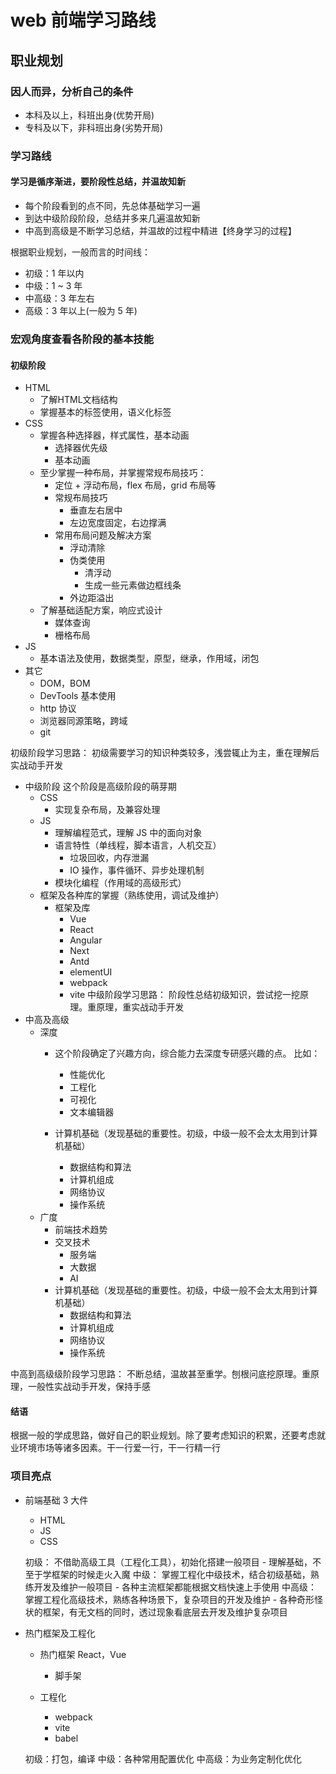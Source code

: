 # web 前端学习路线
## 职业规划
### 因人而异，分析自己的条件
- 本科及以上，科班出身(优势开局)
- 专科及以下，非科班出身(劣势开局)

### 学习路线
#### 学习是循序渐进，要阶段性总结，并温故知新
- 每个阶段看到的点不同，先总体基础学习一遍
- 到达中级阶段阶段，总结并多来几遍温故知新
- 中高到高级是不断学习总结，并温故的过程中精进【终身学习的过程】

根据职业规划，一般而言的时间线：
- 初级：1 年以内
- 中级：1 ~ 3 年
- 中高级：3 年左右
- 高级：3 年以上(一般为 5 年)

### 宏观角度查看各阶段的基本技能
#### 初级阶段
- HTML
    - 了解HTML文档结构
    - 掌握基本的标签使用，语义化标签
- CSS
    - 掌握各种选择器，样式属性，基本动画
        - 选择器优先级
        - 基本动画
    - 至少掌握一种布局，并掌握常规布局技巧：
        - 定位 + 浮动布局，flex 布局，grid 布局等
        - 常规布局技巧
            - 垂直左右居中
            - 左边宽度固定，右边撑满
        - 常用布局问题及解决方案
            - 浮动清除
            - 伪类使用
                - 清浮动
                - 生成一些元素做边框线条
            - 外边距溢出
    - 了解基础适配方案，响应式设计
        - 媒体查询
        - 栅格布局
- JS
    - 基本语法及使用，数据类型，原型，继承，作用域，闭包
- 其它
    - DOM，BOM
    - DevTools 基本使用
    - http 协议
    - 浏览器同源策略，跨域
    - git  

初级阶段学习思路： 初级需要学习的知识种类较多，浅尝辄止为主，重在理解后实战动手开发

- 中级阶段
    这个阶段是高级阶段的萌芽期
    - CSS
        - 实现复杂布局，及兼容处理
    - JS
        - 理解编程范式，理解 JS 中的面向对象
        - 语言特性（单线程，脚本语言，人机交互）
            - 垃圾回收，内存泄漏
            - IO 操作，事件循环、异步处理机制
        - 模块化编程（作用域的高级形式）
    - 框架及各种库的掌握（熟练使用，调试及维护）
        - 框架及库
            - Vue
            - React
            - Angular
            - Next
            - Antd
            - elementUI
            - webpack
            - vite
中级阶段学习思路： 阶段性总结初级知识，尝试挖一挖原理。重原理，重实战动手开发
- 中高及高级
    - 深度
        - 这个阶段确定了兴趣方向，综合能力去深度专研感兴趣的点。 比如：
            - 性能优化
            - 工程化
            - 可视化
            - 文本编辑器

        - 计算机基础（发现基础的重要性。初级，中级一般不会太太用到计算机基础）
            - 数据结构和算法
            - 计算机组成
            - 网络协议
            - 操作系统
    - 广度
        - 前端技术趋势
        - 交叉技术
            - 服务端
            - 大数据
            - AI
        - 计算机基础（发现基础的重要性。初级，中级一般不会太太用到计算机基础）
            - 数据结构和算法
            - 计算机组成
            - 网络协议
            - 操作系统

中高到高级级阶段学习思路： 不断总结，温故甚至重学。刨根问底挖原理。重原理，一般性实战动手开发，保持手感

#### 结语
根据一般的学成思路，做好自己的职业规划。除了要考虑知识的积累，还要考虑就业环境市场等诸多因素。干一行爱一行，干一行精一行
















### 项目亮点































- 前端基础 3 大件
    - HTML
    - JS
    - CSS

    初级： 不借助高级工具（工程化工具），初始化搭建一般项目
        - 理解基础，不至于学框架的时候走火入魔
    中级： 掌握工程化中级技术，结合初级基础，熟练开发及维护一般项目
        - 各种主流框架都能根据文档快速上手使用
    中高级： 掌握工程化高级技术，熟练各种场景下，复杂项目的开发及维护
        - 各种奇形怪状的框架，有无文档的同时，透过现象看底层去开发及维护复杂项目

- 热门框架及工程化
    - 热门框架 React，Vue
        - 脚手架

    - 工程化 
        - webpack
        - vite
        - babel

    初级：打包，编译
    中级：各种常用配置优化
    中高级：为业务定制化优化